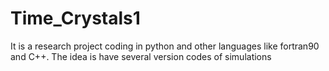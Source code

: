 # Time_Crystals1
It is a research project coding in python and other languages like fortran90 and C++. The idea is have several version codes of simulations
